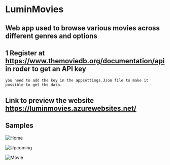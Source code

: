 # LuminMovies

## Web app used to browse various movies across different genres and options

## 1 Register at https://www.themoviedb.org/documentation/api in roder to get an API key  
    you need to add the key in the appsettings.Json file to make it possible to get the data.
    
## Link to preview the website  https://luminmovies.azurewebsites.net/

## Samples
![Home](https://user-images.githubusercontent.com/53438581/114245218-68dd9c80-9966-11eb-91cf-39d8ece034b5.png)

![Upcoming](https://user-images.githubusercontent.com/53438581/114245239-77c44f00-9966-11eb-9efa-22b06d25f240.png)

![Movie](https://user-images.githubusercontent.com/53438581/114245288-91659680-9966-11eb-84da-5b321471d47c.png)
    

